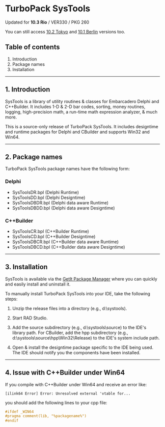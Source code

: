 # TurboPack SysTools

Updated for **10.3 Rio** / VER330 / PKG 260

You can still access [10.2 Tokyo]() and [10.1 Berlin]() versions too.


## Table of contents

1.  Introduction
2.  Package names
3.  Installation

-----

## 1. Introduction


SysTools is a library of utility routines & classes for Embarcadero
Delphi and C++Builder. It includes 1-D & 2-D bar codes, sorting, 
money routines, logging, high-precision math, a run-time 
math expression analyzer, & much more.

This is a source-only release of TurboPack SysTools. It includes
designtime and runtime packages for Delphi and CBuilder and supports Win32 and Win64.

-----

## 2. Package names


TurboPack SysTools package names have the following form:

### Delphi
* SysToolsDR.bpl   (Delphi Runtime)
* SysToolsDD.bpl   (Delphi Designtime)
* SysToolsDBDR.bpl (Delphi data aware Runtime)
* SysToolsDBDD.bpl (Delphi data aware Designtime)

### C++Builder
* SysToolsCR.bpl   (C++Builder Runtime)
* SysToolsCD.bpl   (C++Builder Designtime)
* SysToolsDBCR.bpl (C++Builder data aware Runtime)
* SysToolsDBCD.bpl (C++Builder data aware Designtime)

------

## 3. Installation

SysTools is available via the [GetIt Package Manager](http://docwiki.embarcadero.com/RADStudio/en/Installing_a_Package_Using_GetIt_Package_Manager) where you can quickly and easily install and uninstall it.

To manually install TurboPack SysTools into your IDE, take the following
steps:

  1. Unzip the release files into a directory (e.g., d:\systools).

  2. Start RAD Studio.

  3. Add the source subdirectory (e.g., d:\systools\source) to the
     IDE's library path. For CBuilder, add the hpp subdirectory
     (e.g., d:\systools\source\hpp\Win32\Release) to the IDE's system include path.

  4. Open & install the designtime package specific to the IDE being
     used. The IDE should notify you the components have been
     installed.

     
-----

## 4. Issue with C++Builder under Win64

If you compile with C++Builder under Win64 and receive an error like:

`[ilink64 Error] Error: Unresolved external 'vtable for...`

you should add the following lines to your cpp file:

```cpp
#ifdef _WIN64
#pragma comment(lib, "%packagename%")
#endif
```
